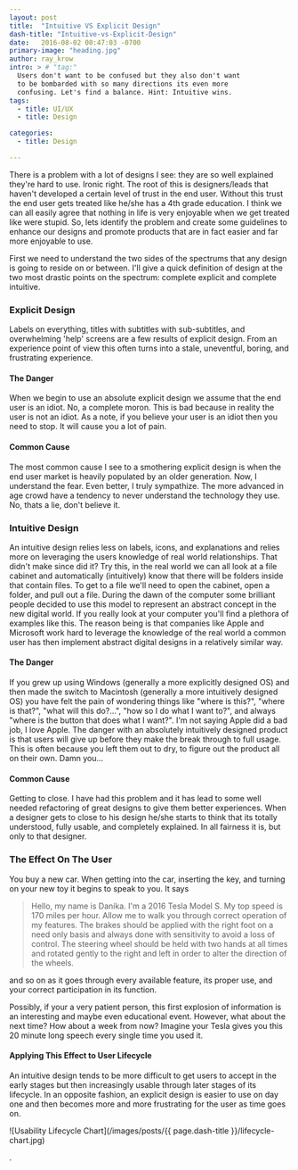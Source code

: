 ```yaml
---
layout: post
title:  "Intuitive VS Explicit Design"
dash-title: "Intuitive-vs-Explicit-Design"
date:   2016-08-02 00:47:03 -0700
primary-image: "heading.jpg"
author: ray_krow
intro: > # "tag:"
  Users don't want to be confused but they also don't want
  to be bombarded with so many directions its even more
  confusing. Let's find a balance. Hint: Intuitive wins.
tags:
  - title: UI/UX
  - title: Design

categories:
  - title: Design

---
```


There is a problem with a lot of designs I see: they are so well explained they're hard to use. Ironic right. The root of this is designers/leads that haven't developed a certain level of trust in the end user. Without this trust the end user gets treated like he/she has a 4th grade education. I think we can all easily agree that nothing in life is very enjoyable when we get treated like were stupid. So, lets identify the problem and create some guidelines to enhance our designs and promote products that are in fact easier and far more enjoyable to use.


First we need to understand the two sides of the spectrums that any design is going to reside on or between. I'll give a quick definition of design at the two most drastic points on the spectrum: complete explicit and complete intuitive.


### Explicit Design
Labels on everything, titles with subtitles with sub-subtitles, and overwhelming 'help' screens are a few results of explicit design. From an experience point of view this often turns into a stale, uneventful, boring, and frustrating experience.


#### The Danger
When we begin to use an absolute explicit design we assume that the end user is an idiot. No, a complete moron. This is bad because in reality the user is not an idiot. As a note, if you believe your user is an idiot then you need to stop. It will cause you a lot of pain.

#### Common Cause
The most common cause I see to a smothering explicit design is when the end user market is heavily populated by an older generation. Now, I understand the fear. Even better, I truly sympathize. The more advanced in age crowd have a tendency to never understand the technology they use. No, thats a lie, don't believe it.


### Intuitive Design
An intuitive design relies less on labels, icons, and explanations and relies more on leveraging the users knowledge of real world relationships. That didn't make since did it? Try this, in the real world we can all look at a file cabinet and automatically (intuitively) know that there will be folders inside that contain files. To get to a file we'll need to open the cabinet, open a folder, and pull out a file. During the dawn of the computer some brilliant people decided to use this model to represent an abstract concept in the new digital world. If you really look at your computer you'll find a plethora of examples like this. The reason being is that companies like Apple and Microsoft work hard to leverage the knowledge of the real world a common user has then implement abstract digital designs in a relatively similar way.

#### The Danger
If you grew up using Windows (generally a more explicitly designed OS) and then made the switch to Macintosh (generally a more intuitively designed OS) you have felt the pain of wondering things like "where is this?", "where is that?", "what will this do?...", "how so I do what I want to?", and always "where is the button that does what I want?". I'm not saying Apple did a bad job, I love Apple. The danger with an absolutely intuitively designed product is that users will give up before they make the break through to full usage. This is often because you left them out to dry, to figure out the product all on their own. Damn you...

#### Common Cause
Getting to close. I have had this problem and it has lead to some well needed refactoring of great designs to give them better experiences. When a designer gets to close to his design he/she starts to think that its totally understood, fully usable, and completely explained. In all fairness it is, but only to that designer.

### The Effect On The User
You buy a new car. When getting into the car, inserting the key, and turning on your new toy it begins to speak to you. It says

> Hello, my name is Danika. I'm a 2016 Tesla Model S. My top speed is 170 miles per hour. Allow me to walk you through correct operation of my features. The brakes should be applied with the right foot on a need only basis and always done with sensitivity to avoid a loss of control. The steering wheel should be held with two hands at all times and rotated gently to the right and left in order to alter the direction of the wheels.

and so on as it goes through every available feature, its proper use, and your correct participation in its function.

Possibly, if your a very patient person, this first explosion of information is an interesting and maybe even educational event. However, what about the next time? How about a week from now? Imagine your Tesla gives you this 20 minute long speech every single time you used it.

#### Applying This Effect to User Lifecycle
An intuitive design tends to be more difficult to get users to accept in the early stages but then increasingly usable through later stages of its lifecycle. In an opposite fashion, an explicit design is easier to use on day one and then becomes more and more frustrating for the user as time goes on.  

![Usability Lifecycle Chart](/images/posts/{{ page.dash-title }}/lifecycle-chart.jpg)









.
